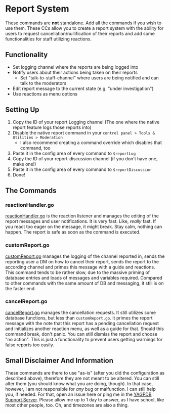 # Report System
These commands are **not** standalone. Add all the commands if you wish to use them.
These CCs allow you to create a report system with the ability for users to request cancellation/nullification of their reports and add some functionalities for staff utilizing reactions.

## Functionality
* Set logging channel where the reports are being logged into
* Notify users about their actions being taken on their reports
    * Set "talk-to-staff-channel" where users are being notified and can talk to the moderators
* Edit report message to the current state (e.g. "under investigation")
* Use reactions as menu options

## Setting Up
1. Copy the ID of your report Logging channel (The one where the native report feature logs those reports into)
2. Disable the native report command in your `control panel > Tools & Utilities > Moderation`
    * I also recommend creating a command override which disables that command, too
3. Paste it in the config area of every command to `$reportLog`
4. Copy the ID of your report-discussion channel (if you don't have one, make one!)
5. Paste it in the config area of every command to `$reportDiscussion`
6. Done!

## The Commands
### reactionHandler.go
[reactionHandler.go](https://github.com/Olde7325/lagpdb-cc/blob/main/Report-System/reactionHandler.go) is the reaction listener and manages the editing of the report messages and user notifications. It is very fast. Like, *really* fast. If you react too eager on the message, it might break. Stay calm, nothing can happen. The report is safe as soon as the command is executed.

### customReport.go
[customReport.go](https://github.com/Olde7325/lagpdb-cc/blob/main/Report-System/customReport.go) manages the logging of the channel reported in, sends the reporting user a DM on how to cancel their report, sends the report to the according channel and primes this message with a guide and reactions.
This command tends to be rather slow, due to the massive priming of database entries and loads of messages and variables required. Compared to other commands with the same amount of DB and messaging, it still is on the faster end.

### cancelReport.go
[cancelReport.go](https://github.com/Olde7325/lagpdb-cc/blob/main/Report-System/cancelReport.go) manages the cancellation requests. It still utilizes some database functions, but less than `customReport.go`. It primes the report message with the note that this report has a pending cancellation request and initializes another reaction menu, as well as a guide for that.
Should this command break, don't panic. You can still dismiss the report and choose "no action". This is just a functionality to prevent users getting warnings for false reports too easily.

## Small Disclaimer And Information
These commands are there to use "as-is" (after you did the configuration as described above), therefore they are not meant to be altered. You can still alter them (you should know what you are doing, though). In that case, however, I am not responsible for *any* bug or malfunction. I can still help you, if needed. For that, open an issue here or ping me in the [YAGPDB Support Server](https://discord.gg/5uVyq2E). Please allow me up to 1 day to answer, as I have school, like most other people, too. Oh, and timezones are also a thing.